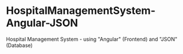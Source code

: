 # HospitalManagementSystem-Angular-JSON
Hospital Management System - using "Angular" (Frontend) and "JSON" (Database)
